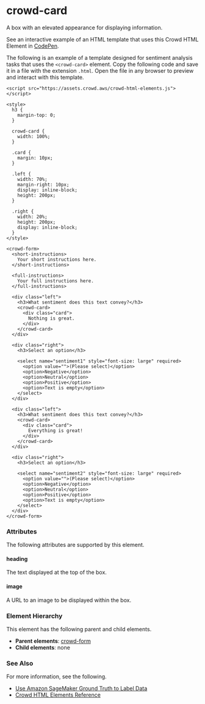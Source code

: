 # crowd\-card<a name="sms-ui-template-crowd-card"></a>

A box with an elevated appearance for displaying information\.

See an interactive example of an HTML template that uses this Crowd HTML Element in [CodePen](https://codepen.io/sagemaker_crowd_html_elements/pen/QWdwoxe)\.

The following is an example of a template designed for sentiment analysis tasks that uses the `<crowd-card>` element\. Copy the following code and save it in a file with the extension `.html`\. Open the file in any browser to preview and interact with this template\. 

```
<script src="https://assets.crowd.aws/crowd-html-elements.js"></script>

<style>
  h3 {
    margin-top: 0;
  }
  
  crowd-card {
    width: 100%;
  }
  
  .card {
    margin: 10px;
  }
  
  .left {
    width: 70%;
    margin-right: 10px;
    display: inline-block;
    height: 200px;
  }
  
  .right {
    width: 20%;
    height: 200px;
    display: inline-block;
  }
</style>

<crowd-form>
  <short-instructions>
    Your short instructions here.
  </short-instructions>
  
  <full-instructions>
    Your full instructions here.
  </full-instructions>
  
  <div class="left">
    <h3>What sentiment does this text convey?</h3>
    <crowd-card>
      <div class="card">
        Nothing is great.
      </div>
    </crowd-card>
  </div>
  
  <div class="right">
    <h3>Select an option</h3>
    
    <select name="sentiment1" style="font-size: large" required>
      <option value="">(Please select)</option>
      <option>Negative</option>
      <option>Neutral</option>
      <option>Positive</option>
      <option>Text is empty</option>
    </select>
  </div>
  
  <div class="left">
    <h3>What sentiment does this text convey?</h3>
    <crowd-card>
      <div class="card">
        Everything is great!
      </div>
    </crowd-card>
  </div>
  
  <div class="right">
    <h3>Select an option</h3>
    
    <select name="sentiment2" style="font-size: large" required>
      <option value="">(Please select)</option>
      <option>Negative</option>
      <option>Neutral</option>
      <option>Positive</option>
      <option>Text is empty</option>
    </select>
  </div>
</crowd-form>
```

### Attributes<a name="card-attributes"></a>

The following attributes are supported by this element\.

#### heading<a name="card-attributes-heading"></a>

The text displayed at the top of the box\.

#### image<a name="card-attributes-image"></a>

A URL to an image to be displayed within the box\.

### Element Hierarchy<a name="card-element-hierarchy"></a>

This element has the following parent and child elements\.
+ **Parent elements**: [crowd\-form](sms-ui-template-crowd-form.md)
+ **Child elements**: none

### See Also<a name="card-see-also"></a>

For more information, see the following\.
+ [Use Amazon SageMaker Ground Truth to Label Data](sms.md)
+ [Crowd HTML Elements Reference](sms-ui-template-reference.md)